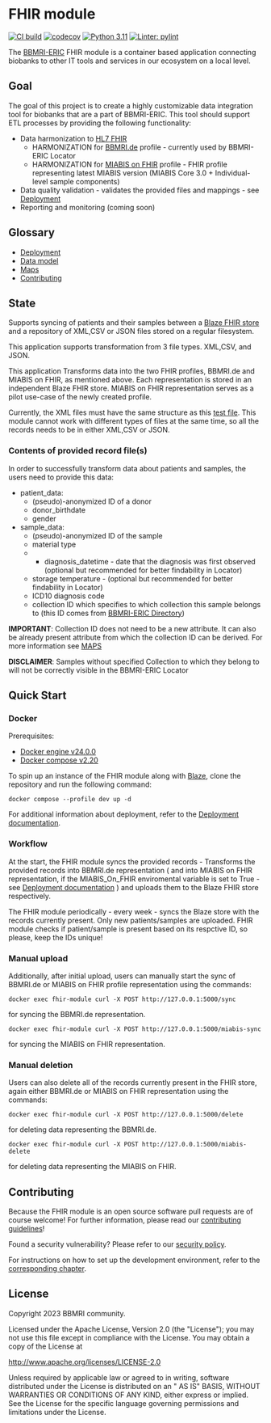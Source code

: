 # FHIR module

[![CI build](https://github.com/BBMRI-cz/fhir-module/actions/workflows/build.yml/badge.svg)](https://github.com/BBMRI-cz/Data-Integration-Module/actions/workflows/build.yml) [![codecov](https://codecov.io/gh/BBMRI-cz/fhir-module/branch/main/graph/badge.svg?token=3eklJNhIS5)](https://codecov.io/gh/BBMRI-cz/fhir-module) [![Python 3.11](https://img.shields.io/badge/python-3.11-blue.svg)](https://www.python.org/downloads/release/python-360/) [![Linter: pylint](https://img.shields.io/badge/Linter-pylint-yellowgreen)](https://github.com/pylint-dev/pylint)

The [BBMRI-ERIC](https://www.bbmri-eric.eu/) FHIR module is a container based application connecting biobanks
to other IT tools and services in our ecosystem on a local level.
## Goal

The goal of this project is to create a highly customizable data integration tool for biobanks that are a
part of BBMRI-ERIC. This tool should support ETL processes by providing the following functionality:

- Data harmonization to [HL7 FHIR](https://www.hl7.org/fhir/)
    - HARMONIZATION for [BBMRI.de](https://simplifier.net/bbmri.de) profile - currently used by BBMRI-ERIC Locator
    - HARMONIZATION for [MIABIS on FHIR](https://simplifier.net/miabis) profile - FHIR profile representing latest MIABIS version (MIABIS Core 3.0 + Individual-level sample components)
- Data quality validation - validates the provided files and mappings - see [Deployment](docs/DEPLOYMENT.md)
- Reporting and monitoring (coming soon)


## Glossary
- [Deployment](/docs/DEPLOYMENT.md) 
- [Data model](/docs/DATA_MODEL.md)
- [Maps](/docs/MAPS.md)
- [Contributing](/docs/CONTRIBUTING.md)

## State

Supports syncing of patients and their samples between a [Blaze FHIR store](https://github.com/samply/blaze) and a repository of XML,CSV or JSON files
stored on a regular filesystem.

This application supports transformation from 3 file types. XML,CSV, and JSON.

This application Transforms data into the two FHIR profiles, BBMRI.de and MIABIS on FHIR, as mentioned above.
Each representation is stored in an independent Blaze FHIR store. MIABIS on FHIR representation serves as a pilot use-case of the newly created profile.

Currently, the XML files must have the same structure as this [test file](./test/xml_data/MMCI_1.xml).
This module cannot work with different types of files at the same time, so all the records needs to be in either XML,CSV or JSON.

### Contents of provided record file(s)
In order to successfully transform data about patients and samples, the users need to provide this data:
- patient_data:
  - (pseudo)-anonymized ID of a donor
  - donor_birthdate
  - gender
- sample_data:
  - (pseudo)-anonymized ID of the sample
  - material type 
  - - diagnosis_datetime - date that the diagnosis was first observed (optional but recommended for better findability in Locator)
  - storage temperature - (optional but recommended for better findability in Locator)
  - ICD10 diagnosis code
  - collection ID which specifies to which collection this sample belongs to (this ID comes from  [BBMRI-ERIC Directory](https://directory.bbmri-eric.eu/ERIC/directory/#/catalogue))

**IMPORTANT**: Collection ID does not need to be a new attribute. It can also be already present attribute from which the collection ID can be derived. For more information see [MAPS](docs/MAPS.md)

**DISCLAIMER**: Samples without specified Collection to which they belong to will not be correctly visible in the BBMRI-ERIC Locator
## Quick Start

### Docker

Prerequisites:

- [Docker engine v24.0.0](https://docs.docker.com/engine/release-notes/24.0/#2400)
- [Docker compose v2.20](https://docs.docker.com/compose/release-notes/#2200)

To spin up an instance of the FHIR module along with [Blaze](https://github.com/samply/blaze), clone the repository and
run the following command:

```shell
docker compose --profile dev up -d
```
For additional information about deployment, refer to the [Deployment documentation](docs/DEPLOYMENT.md).

### Workflow
At the start, the FHIR module syncs the provided records - Transforms the provided records into BBMRI.de representation ( and into MIABIS on FHIR representation, if the MIABIS_On_FHIR enviromental variable is set to True - see [Deployment documentation](docs/DEPLOYMENT.md) ) and uploads them to the Blaze FHIR store respectively.

The FHIR module periodically - every week - syncs the Blaze store with the records currently present. Only new patients/samples are uploaded. FHIR module checks if patient/sample is present based on its respctive ID, so please, keep the IDs unique!

### Manual upload
Additionally, after initial upload, users can manually start the sync of BBMRI.de or MIABIS on FHIR profile representation using the commands:
```shell
docker exec fhir-module curl -X POST http://127.0.0.1:5000/sync
```
for syncing the BBMRI.de representation.
```shell
docker exec fhir-module curl -X POST http://127.0.0.1:5000/miabis-sync
```
for syncing the MIABIS on FHIR representation.
### Manual deletion
Users can also delete all of the records currently present in the FHIR store, again either BBMRI.de or MIABIS on FHIR representation using the commands:
```shell
docker exec fhir-module curl -X POST http://127.0.0.1:5000/delete
```
for deleting data representing the BBMRI.de.
```shell
docker exec fhir-module curl -X POST http://127.0.0.1:5000/miabis-delete
```
for deleting data representing the MIABIS on FHIR.

## Contributing

Because the FHIR module is an open source software pull requests are of course welcome! For further information, please
read our [contributing guidelines](docs/CONTRIBUTING.md)!

Found a security vulnerability? Please refer to our [security policy](docs/SECURITY.md).

For instructions on how to set up the development environment, refer to the
[corresponding chapter](docs/CONTRIBUTING.md#development-environment).


## License

Copyright 2023 BBMRI community.

Licensed under the Apache License, Version 2.0 (the "License"); you may not use this file except in compliance with the
License. You may obtain a copy of the License at

http://www.apache.org/licenses/LICENSE-2.0

Unless required by applicable law or agreed to in writing, software distributed under the License is distributed on an "
AS IS" BASIS, WITHOUT WARRANTIES OR CONDITIONS OF ANY KIND, either express or implied. See the License for the specific
language governing permissions and limitations under the License.
